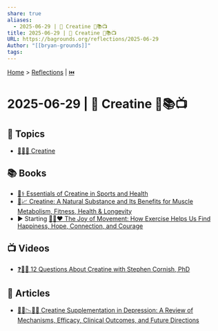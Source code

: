 ```yaml
---
share: true
aliases:
  - 2025-06-29 | 💪 Creatine 🌌📚📺
title: 2025-06-29 | 💪 Creatine 🌌📚📺
URL: https://bagrounds.org/reflections/2025-06-29
Author: "[[bryan-grounds]]"
tags: 
---
```

[Home](../index.md) > [Reflections](./index.md) | [⏮️](./2025-06-28.md)  
# 2025-06-29 | 💪 Creatine 🌌📚📺  
## 🌌 Topics  
- [💪🏋️‍♂️ Creatine](../topics/creatine.md)  
  
## 📚 Books  
- [💪⚕️ Essentials of Creatine in Sports and Health](../books/essentials-of-creatine-in-sports-and-health.md)  
- [💪📈 Creatine: A Natural Substance and Its Benefits for Muscle Metabolism, Fitness, Health & Longevity](../books/creatine-a-natural-substance-and-its-benefits-for-muscle-metabolism-fitness-health-longevity.md)  
- ▶️ Starting [🏃😊❤️ The Joy of Movement: How Exercise Helps Us Find Happiness, Hope, Connection, and Courage](../books/the-joy-of-movement-how-exercise-helps-us-find-happiness-hope-connection-and-courage.md)  
  
## 📺 Videos  
- [❓💪🔬 12 Questions About Creatine with Stephen Cornish, PhD](../videos/12-questions-about-creatine-w-stephen-cornish-phd.md)  
  
## 📄 Articles  
- [💪🧠📉💊🔎 Creatine Supplementation in Depression: A Review of Mechanisms, Efficacy, Clinical Outcomes, and Future Directions](../articles/creatine-supplementation-in-depression-a-review-of-mechanisms-efficacy-clinical-outcomes-and-future-directions.md)